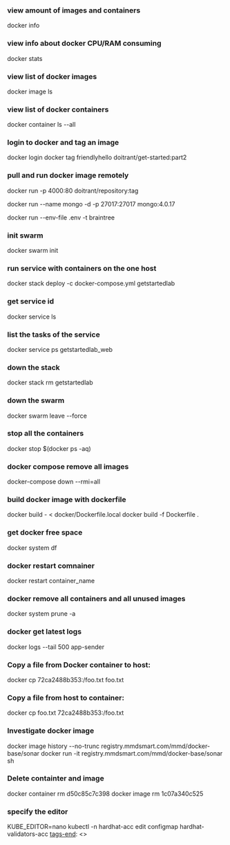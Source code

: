 [tags]: <> (docker, stats, info)

### view amount of images and containers
docker info

### view info about docker CPU/RAM consuming
docker stats

### view list of docker images
docker image ls

### view list of docker containers
docker container ls --all

### login to docker and tag an image
docker login
docker tag friendlyhello doitrant/get-started:part2

### pull and run docker image remotely
docker run -p 4000:80 doitrant/repository:tag

docker run --name mongo -d -p 27017:27017 mongo:4.0.17

docker run --env-file .env -t braintree

### init swarm
docker swarm init

### run service with containers on the one host
docker stack deploy -c docker-compose.yml getstartedlab

### get service id
docker service ls

### list the tasks of the service
docker service ps getstartedlab_web

### down the stack
docker stack rm getstartedlab

### down the swarm
docker swarm leave --force

### stop all the containers
docker stop $(docker ps -aq)

### docker compose remove all images
docker-compose down --rmi=all

### build docker image with dockerfile
docker build - < docker/Dockerfile.local
docker build -f Dockerfile .

### get docker free space
docker system df

### docker restart comnainer 
docker restart container_name

### docker remove all containers and all unused images
docker system prune -a

### docker get latest logs
docker logs --tail 500 app-sender

### Copy a file from Docker container to host:
docker cp 72ca2488b353:/foo.txt foo.txt

### Copy a file from host to container: 
docker cp foo.txt 72ca2488b353:/foo.txt

### Investigate docker image
docker image history --no-trunc registry.mmdsmart.com/mmd/docker-base/sonar
docker run -it registry.mmdsmart.com/mmd/docker-base/sonar sh

### Delete containter and image
docker container rm d50c85c7c398
docker image rm 1c07a340c525 

[tags-end]: <>


[tags]: <> (docker, kube, kubernates)
### specify the editor 
KUBE_EDITOR=nano kubectl -n hardhat-acc edit configmap hardhat-validators-acc
[tags-end]: <>
